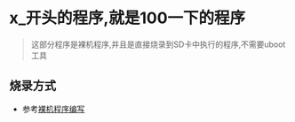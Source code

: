 # x_开头的程序,就是100一下的程序

> 这部分程序是裸机程序,并且是直接烧录到SD卡中执行的程序,不需要uboot工具

## 烧录方式

* 参考[裸机程序编写](../裸机程序编写.md)